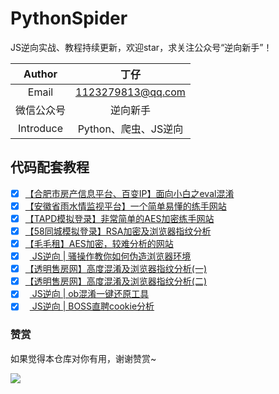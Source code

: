 # PythonSpider
JS逆向实战、教程持续更新，欢迎star，求关注公众号“逆向新手”！

| Author  | 丁仔 |
| :-----: | :---: |
| Email | 1123279813@qq.com |
| 微信公众号 | 逆向新手 |
| Introduce | Python、爬虫、JS逆向 |


## 代码配套教程
- [x] [【合肥市房产信息平台、百变IP】面向小白之eval混淆](https://mp.weixin.qq.com/s/c_-yghD8sEqgaeLO8NfkgQ)
- [x] [【安徽省雨水情监视平台】一个简单易懂的练手网站](https://mp.weixin.qq.com/s/IgaU9dzLcRzCk97Qs7phYA)
- [x] [【TAPD模拟登录】非常简单的AES加密练手网站](https://mp.weixin.qq.com/s/vF3P-PBZz-qkxTGJkiQONg)
- [x] [【58同城模拟登录】RSA加密及浏览器指纹分析](https://mp.weixin.qq.com/s/kfDpGlVuUwciyhTBdyrf5A)
- [x] [【毛毛租】AES加密，较难分析的网站](https://mp.weixin.qq.com/s/3_sRSVidVy47-ZipArbCmg)
- [x] &ensp;[ JS逆向 | 骚操作教你如何伪造浏览器环境](https://mp.weixin.qq.com/s/secmduSgSjuhbBuTrNxZkQ)
- [x] [【透明售房网】高度混淆及浏览器指纹分析(一)](https://mp.weixin.qq.com/s/UlnVU2yGjSqSeJMOihXL4A)
- [x] [【透明售房网】高度混淆及浏览器指纹分析(二)](https://mp.weixin.qq.com/s/m5hapF2O3SLWFhVW42qLkA)
- [x] &ensp;[ JS逆向 | ob混淆一键还原工具](https://mp.weixin.qq.com/s/KOyhktjuOaZS2GM7UDrHWw)
- [x] &ensp;[ JS逆向 | BOSS直聘cookie分析](https://mp.weixin.qq.com/s/0B-k1-wgNVEJZQo2I0vl_Q)

### 赞赏

如果觉得本仓库对你有用，谢谢赞赏~

![](https://imgkr.cn-bj.ufileos.com/bf55aae1-f12b-4a63-9b57-94eaf2ff9798.png)
